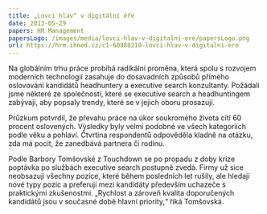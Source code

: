 ```yaml
---
title: „Lovci hlav“ v digitální éře
date: 2013-05-29
papers: HR Management
papersLogo: /images/media/lovci-hlav-v-digitalni-ere/papersLogo.png
url: https://hrm.ihned.cz/c1-60880210-lovci-hlav-v-digitalni-ere
---
```

Na globálním trhu práce probíhá radikální proměna, která spolu s rozvojem moderních technologií zasahuje do dosavadních způsobů přímého oslovování kandidátů headhuntery a executive search konzultanty. Požádali jsme některé ze společností, které se executive search a headhuntingem zabývají, aby popsaly trendy, které se v jejich oboru prosazují.

Průzkum potvrdil, že převahu práce na úkor soukromého života cítí 60 procent oslovených. Výsledky byly velmi podobné ve všech kategoriích podle věku a pohlaví. Čtvrtina respondentů odpověděla kladně na otázku, zda má pocit, že zanedbává partnera či rodinu.

Podle Barbory Tomšovské z Touchdown se po propadu z doby krize poptávka po službách executive search postupně zvedá. Firmy už sice neobsazují všechny pozice, které během posledních let rušily, ale hledají nové typy pozic a preferují mezi kandidáty především uchazeče s praktickými zkušenostmi. „Rychlost a zároveň kvalita doporučených kandidátů jsou v současné době hlavní priority,“ říká Tomšovská.
